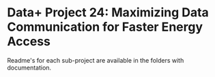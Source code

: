 # Data+ Project 24: Maximizing Data Communication for Faster Energy Access

Readme's for each sub-project are available in the folders with documentation.
